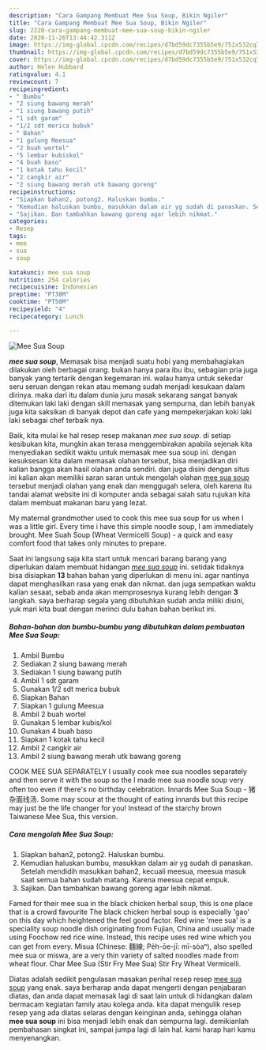 ```yaml
---
description: "Cara Gampang Membuat Mee Sua Soup, Bikin Ngiler"
title: "Cara Gampang Membuat Mee Sua Soup, Bikin Ngiler"
slug: 2220-cara-gampang-membuat-mee-sua-soup-bikin-ngiler
date: 2020-11-26T13:44:42.311Z
image: https://img-global.cpcdn.com/recipes/d7bd59dc7355b5e9/751x532cq70/mee-sua-soup-foto-resep-utama.jpg
thumbnail: https://img-global.cpcdn.com/recipes/d7bd59dc7355b5e9/751x532cq70/mee-sua-soup-foto-resep-utama.jpg
cover: https://img-global.cpcdn.com/recipes/d7bd59dc7355b5e9/751x532cq70/mee-sua-soup-foto-resep-utama.jpg
author: Helen Hubbard
ratingvalue: 4.1
reviewcount: 7
recipeingredient:
- " Bumbu"
- "2 siung bawang merah"
- "1 siung bawang putih"
- "1 sdt garam"
- "1/2 sdt merica bubuk"
- " Bahan"
- "1 gulung Meesua"
- "2 buah wortel"
- "5 lembar kubiskol"
- "4 buah baso"
- "1 kotak tahu kecil"
- "2 cangkir air"
- "2 siung bawang merah utk bawang goreng"
recipeinstructions:
- "Siapkan bahan2, potong2. Haluskan bumbu."
- "Kemudian haluskan bumbu, masukkan dalam air yg sudah di panaskan. Setelah mendidih masukkan bahan2, kecuali meesua, meesua masuk saat semua bahan sudah matang. Karena meesua cepat empuk."
- "Sajikan. Dan tambahkan bawang goreng agar lebih nikmat."
categories:
- Resep
tags:
- mee
- sua
- soup

katakunci: mee sua soup 
nutrition: 254 calories
recipecuisine: Indonesian
preptime: "PT38M"
cooktime: "PT50M"
recipeyield: "4"
recipecategory: Lunch

---
```



![Mee Sua Soup](https://img-global.cpcdn.com/recipes/d7bd59dc7355b5e9/751x532cq70/mee-sua-soup-foto-resep-utama.jpg)

<b><i>mee sua soup</i></b>, Memasak bisa menjadi suatu hobi yang membahagiakan dilakukan oleh berbagai orang. bukan hanya para ibu ibu, sebagian pria juga banyak yang tertarik dengan kegemaran ini. walau hanya untuk sekedar seru seruan dengan rekan atau memang sudah menjadi kesukaan dalam dirinya. maka dari itu dalam dunia juru masak sekarang sangat banyak ditemukan laki laki dengan skill memasak yang sempurna, dan lebih banyak juga kita saksikan di banyak depot dan cafe yang mempekerjakan koki laki laki sebagai chef terbaik nya.

Baik, kita mulai ke hal resep resep makanan <i>mee sua soup</i>. di setiap kesibukan kita, mungkin akan terasa menggembirakan apabila sejenak kita menyediakan sedikit waktu untuk memasak mee sua soup ini. dengan kesuksesan kita dalam memasak olahan tersebut, bisa menjadikan diri kalian bangga akan hasil olahan anda sendiri. dan juga disini dengan situs ini kalian akan memiliki saran saran untuk mengolah olahan <u>mee sua soup</u> tersebut menjadi olahan yang enak dan menggugah selera, oleh karena itu tandai alamat website ini di komputer anda sebagai salah satu rujukan kita dalam membuat makanan baru yang lezat.

My maternal grandmother used to cook this mee sua soup for us when I was a little girl. Every time i have this simple noodle soup, I am immediately brought. Mee Suah Soup (Wheat Vermicelli Soup) - a quick and easy comfort food that takes only minutes to prepare.


Saat ini langsung saja kita start untuk mencari barang barang yang diperlukan dalam membuat hidangan <u><i>mee sua soup</i></u> ini. setidak tidaknya bisa disiapkan <b>13</b> bahan bahan yang diperlukan di menu ini. agar nantinya dapat menghasilkan rasa yang enak dan nikmat. dan juga sempatkan waktu kalian sesaat, sebab anda akan memprosesnya kurang lebih dengan <b>3</b> langkah. saya berharap segala yang dibutuhkan sudah anda miliki disini, yuk mari kita buat dengan merinci dulu bahan bahan berikut ini.

<!--inarticleads1-->

##### Bahan-bahan dan bumbu-bumbu yang dibutuhkan dalam pembuatan Mee Sua Soup:

1. Ambil  Bumbu
1. Sediakan 2 siung bawang merah
1. Sediakan 1 siung bawang putih
1. Ambil 1 sdt garam
1. Gunakan 1/2 sdt merica bubuk
1. Siapkan  Bahan
1. Siapkan 1 gulung Meesua
1. Ambil 2 buah wortel
1. Gunakan 5 lembar kubis/kol
1. Gunakan 4 buah baso
1. Siapkan 1 kotak tahu kecil
1. Ambil 2 cangkir air
1. Ambil 2 siung bawang merah utk bawang goreng


COOK MEE SUA SEPARATELY I usually cook mee sua noodles separately and then serve it with the soup so the I made mee sua noodle soup very often too even if there&#39;s no birthday celebration. Innards Mee Sua Soup - 猪杂面线汤. Some may scour at the thought of eating innards but this recipe may just be the life changer for you! Instead of the starchy brown Taiwanese Mee Sua, this version. 

<!--inarticleads2-->

##### Cara mengolah Mee Sua Soup:

1. Siapkan bahan2, potong2. Haluskan bumbu.
1. Kemudian haluskan bumbu, masukkan dalam air yg sudah di panaskan. Setelah mendidih masukkan bahan2, kecuali meesua, meesua masuk saat semua bahan sudah matang. Karena meesua cepat empuk.
1. Sajikan. Dan tambahkan bawang goreng agar lebih nikmat.


Famed for their mee sua in the black chicken herbal soup, this is one place that is a crowd favourite The black chicken herbal soup is especially &#39;gao&#39; on this day which heightened the feel good factor. Red wine &#39;mee sua&#39; is a speciality soup noodle dish originating from Fujian, China and usually made using Foochow red rice wine. Instead, this recipe uses red wine which you can get from every. Misua (Chinese: 麵線; Pe̍h-ōe-jī: mī-sòaⁿ), also spelled mee sua or miswa, are a very thin variety of salted noodles made from wheat flour. Char Mee Sua (Stir Fry Mee Sua) Stir Fry Wheat Vermicelli. 

Diatas adalah sedikit pengulasan masakan perihal resep resep <u>mee sua soup</u> yang enak. saya berharap anda dapat mengerti dengan penjabaran diatas, dan anda dapat memasak lagi di saat lain untuk di hidangkan dalam bermacam kegiatan family atau kolega anda. kita dapat mengulik resep resep yang ada diatas selaras dengan keinginan anda, sehingga olahan <b>mee sua soup</b> ini bisa menjadi lebih enak dan sempurna lagi. demikianlah pembahasan singkat ini, sampai jumpa lagi di lain hal. kami harap hari kamu menyenangkan.
